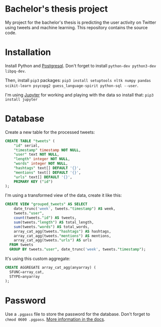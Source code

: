# Bachelor's thesis project

My project for the bachelor's thesis is predicting the user activity on Twitter using tweets and machine learning. This repository contains the source code.

# Installation

Install Python and [Postgresql](https://www.digitalocean.com/community/tutorials/how-to-install-and-use-postgresql-on-ubuntu-16-04). Don't forget to install `python-dev python3-dev libpq-dev`.

Then, install `pip3` packages: `pip3 install setuptools nltk numpy pandas scikit-learn psycopg2 guess_language-spirit python-sql --user`.

I'm using [Jupyter](http://jupyter.org/) for working and playing with the data so install that: `pip3 install jupyter`

# Database

Create a new table for the processed tweets:

```sql
CREATE TABLE "tweets" (
    "id" serial,
    "timestamp" timestamp NOT NULL,
    "user" text NOT NULL,
    "length" integer NOT NULL,
    "words" integer NOT NULL,
    "hashtags" text[] DEFAULT '{}',
    "mentions" text[] DEFAULT '{}',
    "urls" text[] DEFAULT '{}',
    PRIMARY KEY ("id")
);
```

I'm using a transformed view of the data, create it like this:

```sql
CREATE VIEW "grouped_tweets" AS SELECT
    date_trunc('week', tweets."timestamp") AS week,
    tweets."user",
    count(tweets."id") AS tweets,
    sum(tweets."length") AS total_length,
    sum(tweets."words") AS total_words,
    array_cat_agg(tweets."hashtags") AS hashtags,
    array_cat_agg(tweets."mentions") AS mentions,
    array_cat_agg(tweets."urls") AS urls
  FROM tweets
  GROUP BY tweets."user", date_trunc('week', tweets."timestamp");
```

It's using this custom aggregate:

```sql
CREATE AGGREGATE array_cat_agg(anyarray) (
  SFUNC=array_cat,
  STYPE=anyarray
);
```

# Password

Use a `.pgpass` file to store the password for the database. Don't forget to `chmod 0600 .pgpass`. [More information in the docs](https://www.postgresql.org/docs/current/static/libpq-pgpass.html).
